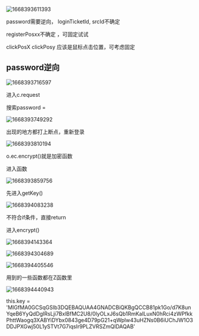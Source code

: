 ![1668393611393](C:\Users\konata\AppData\Roaming\Typora\typora-user-images\1668393611393.png)

password需要逆向， loginTicketId, srcId不确定

registerPosxx不确定 ，可固定试试

clickPosX  clickPosy 应该是鼠标点击位置，可考虑固定

## password逆向

![1668393716597](C:\Users\konata\AppData\Roaming\Typora\typora-user-images\1668393716597.png)

进入c.request

搜索password =

![1668393749292](C:\Users\konata\AppData\Roaming\Typora\typora-user-images\1668393749292.png)

出现的地方都打上断点，重新登录

![1668393810194](C:\Users\konata\AppData\Roaming\Typora\typora-user-images\1668393810194.png)

o.ec.encrypt()就是加密函数

进入函数

![1668393859756](C:\Users\konata\AppData\Roaming\Typora\typora-user-images\1668393859756.png)

先进入getKey()

![1668394083238](C:\Users\konata\AppData\Roaming\Typora\typora-user-images\1668394083238.png)

不符合if条件，直接return

进入encrypt()

![1668394143364](C:\Users\konata\AppData\Roaming\Typora\typora-user-images\1668394143364.png)

![1668394304689](C:\Users\konata\AppData\Roaming\Typora\typora-user-images\1668394304689.png)

![1668394405546](C:\Users\konata\AppData\Roaming\Typora\typora-user-images\1668394405546.png)

用到的一些函数都在Z函数里

![1668394440943](C:\Users\konata\AppData\Roaming\Typora\typora-user-images\1668394440943.png)

this.key = 'MIGfMA0GCSqGSIb3DQEBAQUAA4GNADCBiQKBgQCCB81pk1Go/d7K8unYqeB6YyQdDgIRsLji7BxlBfMC2U8/0lyOLxJ6sQb1RmKaILuxN0hRci4zWPfkkPhttWaogq3XABYiDYbx0843ge4D79pG21+qWplw43uHZNs0B6iUChJW1O3DDJPXGwj50L1ySTVt7G7iqsIr9PLZVRSZmQIDAQAB'

